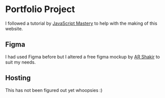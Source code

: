 # Portfolio Project

I followed a tutorial by [JavaScript Mastery](https://www.youtube.com/watch?v=LMagNcngvcU) to help with the making of this website.

## Figma

I had used Figma before but I altered a free figma mockup by [AR Shakir](https://www.arshakir.com/) to suit my needs.

## Hosting

This has not been figured out yet whoopsies :)
